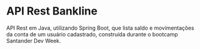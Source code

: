 # API Rest Bankline

API Rest em Java, utilizando Spring Boot, que lista saldo e movimentações da conta de um usuário cadastrado, construída durante o bootcamp Santander Dev Week.
